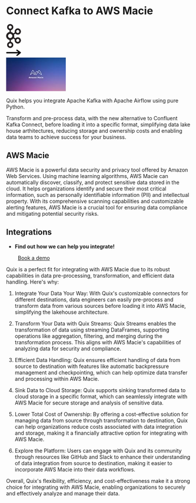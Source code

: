 # Connect Kafka to AWS Macie

<div class="connect-images cards blog-grid-card" markdown>
<div>
<img src="../images/kafka_logo.png" width="40px" />
</div>
<div>
<img src="../images/arrow.svg" width="40px" />
</div>
<div>
<img src="./images/aws-macie_1.jpg" />
</div>
</div>

Quix helps you integrate Apache Kafka with Apache Airflow using pure Python.

Transform and pre-process data, with the new alternative to Confluent Kafka Connect, before loading it into a specific format, simplifying data lake house arthitectures, reducing storage and ownership costs and enabling data teams to achieve success for your business.

## AWS Macie

AWS Macie is a powerful data security and privacy tool offered by Amazon Web Services. Using machine learning algorithms, AWS Macie can automatically discover, classify, and protect sensitive data stored in the cloud. It helps organizations identify and secure their most critical information, such as personally identifiable information (PII) and intellectual property. With its comprehensive scanning capabilities and customizable alerting features, AWS Macie is a crucial tool for ensuring data compliance and mitigating potential security risks.

## Integrations

<div class="grid cards" markdown>

- __Find out how we can help you integrate!__

    <a class="md-button md-button--primary" href="https://share.hsforms.com/1iW0TmZzKQMChk0lxd_tGiw4yjw2?__hstc=175542013.2303933fbd746c0ac86d9ccbe9bc9100.1728383268831.1729603416735.1729620918855.31&__hssc=175542013.1.1729620918855&__hsfp=2132701734" target="_blank" style="margin:.5rem;">Book a demo</a>

</div>


Quix is a perfect fit for integrating with AWS Macie due to its robust capabilities in data pre-processing, transformation, and efficient data handling. Here's why:

1. Integrate Your Data Your Way: With Quix's customizable connectors for different destinations, data engineers can easily pre-process and transform data from various sources before loading it into AWS Macie, simplifying the lakehouse architecture.

2. Transform Your Data with Quix Streams: Quix Streams enables the transformation of data using streaming DataFrames, supporting operations like aggregation, filtering, and merging during the transformation process. This aligns with AWS Macie's capabilities of analyzing data for security and compliance.

3. Efficient Data Handling: Quix ensures efficient handling of data from source to destination with features like automatic backpressure management and checkpointing, which can help optimize data transfer and processing within AWS Macie.

4. Sink Data to Cloud Storage: Quix supports sinking transformed data to cloud storage in a specific format, which can seamlessly integrate with AWS Macie for secure storage and analysis of sensitive data.

5. Lower Total Cost of Ownership: By offering a cost-effective solution for managing data from source through transformation to destination, Quix can help organizations reduce costs associated with data integration and storage, making it a financially attractive option for integrating with AWS Macie.

6. Explore the Platform: Users can engage with Quix and its community through resources like GitHub and Slack to enhance their understanding of data integration from source to destination, making it easier to incorporate AWS Macie into their data workflows.

Overall, Quix's flexibility, efficiency, and cost-effectiveness make it a strong choice for integrating with AWS Macie, enabling organizations to securely and effectively analyze and manage their data.

